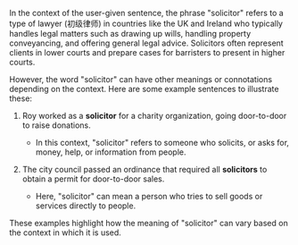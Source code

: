In the context of the user-given sentence, the phrase "solicitor" refers to a type of lawyer (初级律师) in countries like the UK and Ireland who typically handles legal matters such as drawing up wills, handling property conveyancing, and offering general legal advice. Solicitors often represent clients in lower courts and prepare cases for barristers to present in higher courts.

However, the word "solicitor" can have other meanings or connotations depending on the context. Here are some example sentences to illustrate these:

1. Roy worked as a **solicitor** for a charity organization, going door-to-door to raise donations.
   - In this context, "solicitor" refers to someone who solicits, or asks for, money, help, or information from people.

2. The city council passed an ordinance that required all **solicitors** to obtain a permit for door-to-door sales.
   - Here, "solicitor" can mean a person who tries to sell goods or services directly to people.

These examples highlight how the meaning of "solicitor" can vary based on the context in which it is used.